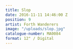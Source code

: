```yaml
---
title: Slop
date: 2016-11-11 14:46:00 Z
position: 9
artist: Forth Wanderers
image: "/uploads/slop.jpg"
catalogue-number: MA0084
format: 12" / Digital
---
```


